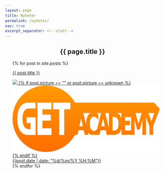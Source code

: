 ```yaml
---
layout: page
title: Nyheter
permalink: /nyheter/
nav: true
excerpt_separator: <!--slutt-->
---
```

<h2 style="text-align:center;">{{ page.title }}</h2>
<ul class="news-container">
  {% for post in site.posts %}
    <a class="news-card" href="{{ post.url | relative_url }}" >
    <div class="content">
      <p class="news-title">{{ post.title }}</p>
      <img src="{{ post.picture }}"/>
      {% if post.picture == "" or post.picture == unknown %}
      <img src="/assets/get-academy.png" />
      {% endif %}
      <br />
      <time>{{post.date | date: "%d/%m/%Y %H:%M"}}</time>
      <!-- <p>{{ post.description | default: 'Trykk her for info'}}</p> -->
    </div>
    </a>
  {% endfor %}
</ul>